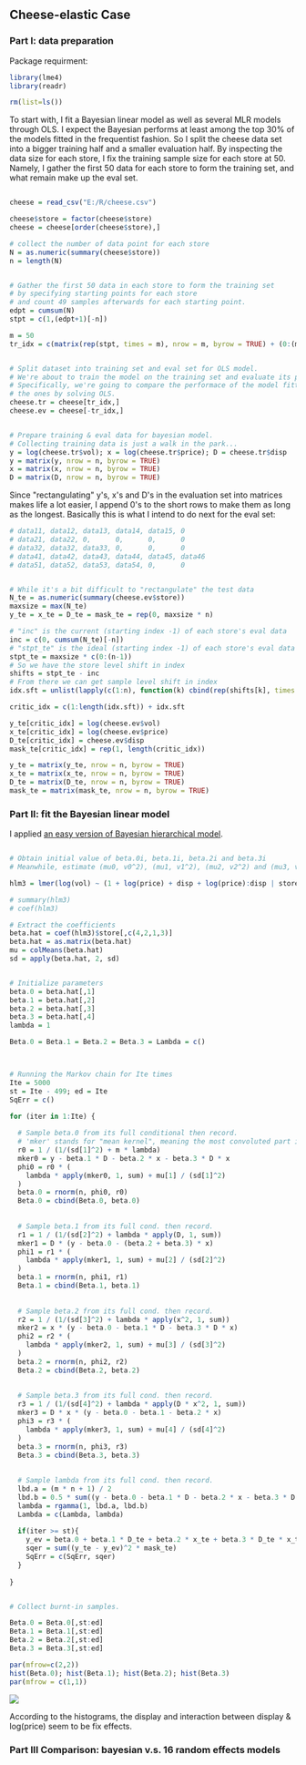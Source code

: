 ## Cheese-elastic Case

### Part I: data preparation
Package requirment:

```r
library(lme4)
library(readr)

rm(list=ls())
```

To start with, I fit a Bayesian linear model as well as several MLR models through OLS. I expect the Bayesian performs at least among the top 30% of the models fitted in the frequentist fashion. So I split the cheese data set into a bigger training half and a smaller evaluation half. By inspecting the data size for each store, I fix the training sample size for each store at 50. Namely, I gather the first 50 data for each store to form the training set, and what remain make up the eval set.

```r

cheese = read_csv("E:/R/cheese.csv")

cheese$store = factor(cheese$store)
cheese = cheese[order(cheese$store),]

# collect the number of data point for each store
N = as.numeric(summary(cheese$store))
n = length(N)


# Gather the first 50 data in each store to form the training set
# by specifying starting points for each store 
# and count 49 samples afterwards for each starting point.
edpt = cumsum(N)
stpt = c(1,(edpt+1)[-n])

m = 50
tr_idx = c(matrix(rep(stpt, times = m), nrow = m, byrow = TRUE) + (0:(m-1)))


# Split dataset into training set and eval set for OLS model.
# We're about to train the model on the training set and evaluate its performance on the eval set.
# Specifically, we're going to compare the performace of the model fitted via gibbs sampling and 
# the ones by solving OLS. 
cheese.tr = cheese[tr_idx,]
cheese.ev = cheese[-tr_idx,]


# Prepare training & eval data for bayesian model.
# Collecting training data is just a walk in the park...
y = log(cheese.tr$vol); x = log(cheese.tr$price); D = cheese.tr$disp
y = matrix(y, nrow = n, byrow = TRUE)
x = matrix(x, nrow = n, byrow = TRUE)
D = matrix(D, nrow = n, byrow = TRUE)

```

Since "rectangulating" y's, x's and D's in the evaluation set into matrices makes life a lot easier, I append 0's to the short rows to make them as long as the longest.  Basically this is what I intend to do next for the eval set:

```r
# data11, data12, data13, data14, data15, 0
# data21, data22, 0,      0,      0,      0
# data32, data32, data33, 0,      0,      0
# data41, data42, data43, data44, data45, data46
# data51, data52, data53, data54, 0,      0
```
```r

# While it's a bit difficult to "rectangulate" the test data
N_te = as.numeric(summary(cheese.ev$store))
maxsize = max(N_te)
y_te = x_te = D_te = mask_te = rep(0, maxsize * n)

# "inc" is the current (starting index -1) of each store's eval data
inc = c(0, cumsum(N_te)[-n])
# "stpt_te" is the ideal (starting index -1) of each store's eval data
stpt_te = maxsize * c(0:(n-1))
# So we have the store level shift in index
shifts = stpt_te - inc
# From there we can get sample level shift in index
idx.sft = unlist(lapply(c(1:n), function(k) cbind(rep(shifts[k], times = N_te[k])))) 

critic_idx = c(1:length(idx.sft)) + idx.sft

y_te[critic_idx] = log(cheese.ev$vol)
x_te[critic_idx] = log(cheese.ev$price)
D_te[critic_idx] = cheese.ev$disp
mask_te[critic_idx] = rep(1, length(critic_idx))

y_te = matrix(y_te, nrow = n, byrow = TRUE)
x_te = matrix(x_te, nrow = n, byrow = TRUE)
D_te = matrix(D_te, nrow = n, byrow = TRUE)
mask_te = matrix(mask_te, nrow = n, byrow = TRUE)

```

### Part II: fit the Bayesian linear model

I applied [an easy version of Bayesian hierarchical model](math/cheese_soln.PDF).

```r

# Obtain initial value of beta.0i, beta.1i, beta.2i and beta.3i
# Meanwhile, estimate (mu0, v0^2), (mu1, v1^2), (mu2, v2^2) and (mu3, v3^2)

hlm3 = lmer(log(vol) ~ (1 + log(price) + disp + log(price):disp | store), data=cheese.tr)

# summary(hlm3)
# coef(hlm3)

# Extract the coefficients
beta.hat = coef(hlm3)$store[,c(4,2,1,3)]
beta.hat = as.matrix(beta.hat)
mu = colMeans(beta.hat)
sd = apply(beta.hat, 2, sd)


# Initialize parameters
beta.0 = beta.hat[,1]
beta.1 = beta.hat[,2]
beta.2 = beta.hat[,3]
beta.3 = beta.hat[,4]
lambda = 1

Beta.0 = Beta.1 = Beta.2 = Beta.3 = Lambda = c()



# Running the Markov chain for Ite times
Ite = 5000
st = Ite - 499; ed = Ite
SqErr = c()

for (iter in 1:Ite) {
  
  # Sample beta.0 from its full conditional then record.
  # 'mker' stands for "mean kernel", meaning the most convoluted part in computing mean.
  r0 = 1 / (1/(sd[1]^2) + m * lambda)
  mker0 = y - beta.1 * D - beta.2 * x - beta.3 * D * x
  phi0 = r0 * (
    lambda * apply(mker0, 1, sum) + mu[1] / (sd[1]^2)
  )
  beta.0 = rnorm(n, phi0, r0)
  Beta.0 = cbind(Beta.0, beta.0)
  
  
  # Sample beta.1 from its full cond. then record.
  r1 = 1 / (1/(sd[2]^2) + lambda * apply(D, 1, sum))
  mker1 = D * (y - beta.0 - (beta.2 + beta.3) * x)
  phi1 = r1 * (
    lambda * apply(mker1, 1, sum) + mu[2] / (sd[2]^2)
  )
  beta.1 = rnorm(n, phi1, r1)
  Beta.1 = cbind(Beta.1, beta.1)
  
  
  # Sample beta.2 from its full cond. then record.
  r2 = 1 / (1/(sd[3]^2) + lambda * apply(x^2, 1, sum))
  mker2 = x * (y - beta.0 - beta.1 * D - beta.3 * D * x)
  phi2 = r2 * (
    lambda * apply(mker2, 1, sum) + mu[3] / (sd[3]^2)
  )
  beta.2 = rnorm(n, phi2, r2)
  Beta.2 = cbind(Beta.2, beta.2)
  
  
  # Sample beta.3 from its full cond. then record.
  r3 = 1 / (1/(sd[4]^2) + lambda * apply(D * x^2, 1, sum))
  mker3 = D * x * (y - beta.0 - beta.1 - beta.2 * x)
  phi3 = r3 * (
    lambda * apply(mker3, 1, sum) + mu[4] / (sd[4]^2)
  )
  beta.3 = rnorm(n, phi3, r3)
  Beta.3 = cbind(Beta.3, beta.3)
  
  
  # Sample lambda from its full cond. then record.
  lbd.a = (m * n + 1) / 2
  lbd.b = 0.5 * sum((y - beta.0 - beta.1 * D - beta.2 * x - beta.3 * D * x)^2) + 0.5 
  lambda = rgamma(1, lbd.a, lbd.b)
  Lambda = c(Lambda, lambda)
  
  if(iter >= st){
    y_ev = beta.0 + beta.1 * D_te + beta.2 * x_te + beta.3 * D_te * x_te
    sqer = sum((y_te - y_ev)^2 * mask_te)
    SqErr = c(SqErr, sqer)
  }
  
}


# Collect burnt-in samples.

Beta.0 = Beta.0[,st:ed]
Beta.1 = Beta.1[,st:ed]
Beta.2 = Beta.2[,st:ed]
Beta.3 = Beta.3[,st:ed]

par(mfrow=c(2,2))
hist(Beta.0); hist(Beta.1); hist(Beta.2); hist(Beta.3)
par(mfrow = c(1,1))

```
![](fig/hist_beta.png)

According to the histograms, the display and interaction between display & log(price) seem to be fix effects.

### Part III Comparison: bayesian v.s. 16 random effects models


